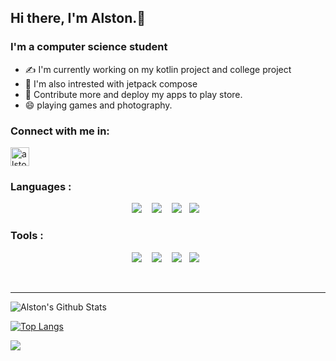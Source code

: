 
## Hi there, I'm Alston.👋                                                  

### I'm a computer science student
- ✍ I'm currently working on my kotlin project and college project
- 👀 I'm also intrested with jetpack compose
- 🎯 Contribute more and deploy my apps to play store.
- 😄 playing games and photography.

### Connect with me in:


[<img align="center" alt="alstonargodi | Twitter" width="30px" src="https://cdn.jsdelivr.net/npm/simple-icons@v3/icons/twitter.svg" />][twitter]


### Languages :
<p align="center">
  <img src="https://img.shields.io/badge/kotlin-%230095D5.svg?style=for-the-badge&logo=kotlin&logoColor=white"/>&nbsp;&nbsp;&nbsp;
  <img src="https://img.shields.io/badge/java-%23ED8B00.svg?style=for-the-badge&logo=java&logoColor=white"/>&nbsp;&nbsp;&nbsp;
  <img src="https://img.shields.io/badge/c++-%2300599C.svg?style=for-the-badge&logo=c%2B%2B"/>&nbsp;&nbsp;
   <img src="https://img.shields.io/badge/python-3670A0?style=for-the-badge&logo=python&logoColor=ffdd54"/>&nbsp;&nbsp;
</p>

### Tools :

<p align="center">
  <img src="https://img.shields.io/badge/Android%20Studio-3DDC84.svg?style=for-the-badge&logo=android-studio&logoColor=white&color=black&labelColor=gray" />&nbsp;&nbsp;&nbsp;
  <img src="https://img.shields.io/badge/IntelliJIDEA-000000.svg?style=for-the-badge&logo=intellij-idea&logoColor=plain&labelColor=gray"/>&nbsp;&nbsp;&nbsp;
  <img src="https://img.shields.io/badge/pycharm-143?style=for-the-badge&logo=pycharm&logoColor=white&color=black&labelColor=gray"/>&nbsp;&nbsp;
   <img src="https://img.shields.io/badge/jupyter-%23FA0F00.svg?style=for-the-badge&logo=jupyter&logoColor=white&color=black&labelColor=gray"/>&nbsp;&nbsp;
</p>


<br />



---

<img align="center" alt="Alston's Github Stats" src="https://github-readme-stats.vercel.app/api?username=Alstonargodi&show_icons=true&hide_border=true" />


[![Top Langs](https://github-readme-stats.vercel.app/api/top-langs/?username=Alstonargodi&show_icons=true&hide_border=true)](https://github.com/Alstonargodi)


![](https://komarev.com/ghpvc/?username=rogerboto&color=gray)

[twitter]: https://twitter.com/ArgodiI

